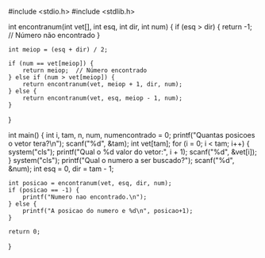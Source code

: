 #include <stdio.h>
#include <stdlib.h>

int encontranum(int vet[], int esq, int dir, int num) {
    if (esq > dir) {
        return -1;  // Número não encontrado
    }

    int meiop = (esq + dir) / 2;

    if (num == vet[meiop]) {
        return meiop;  // Número encontrado
    } else if (num > vet[meiop]) {
        return encontranum(vet, meiop + 1, dir, num);
    } else {
        return encontranum(vet, esq, meiop - 1, num);
    }
}

int main() {
    int i, tam, n, num, numencontrado = 0;
    printf("Quantas posicoes o vetor tera?\n");
    scanf("%d", &tam);
    int vet[tam];
    for (i = 0; i < tam; i++) {
        system("cls");
        printf("Qual o %d valor do vetor:", i + 1);
        scanf("%d", &vet[i]);
    }
    system("cls");
    printf("Qual o numero a ser buscado?");
    scanf("%d", &num);
    int esq = 0, dir = tam - 1;

    int posicao = encontranum(vet, esq, dir, num);
    if (posicao == -1) {
        printf("Numero nao encontrado.\n");
    } else {
        printf("A posicao do numero e %d\n", posicao+1);
    }

    return 0;
}
